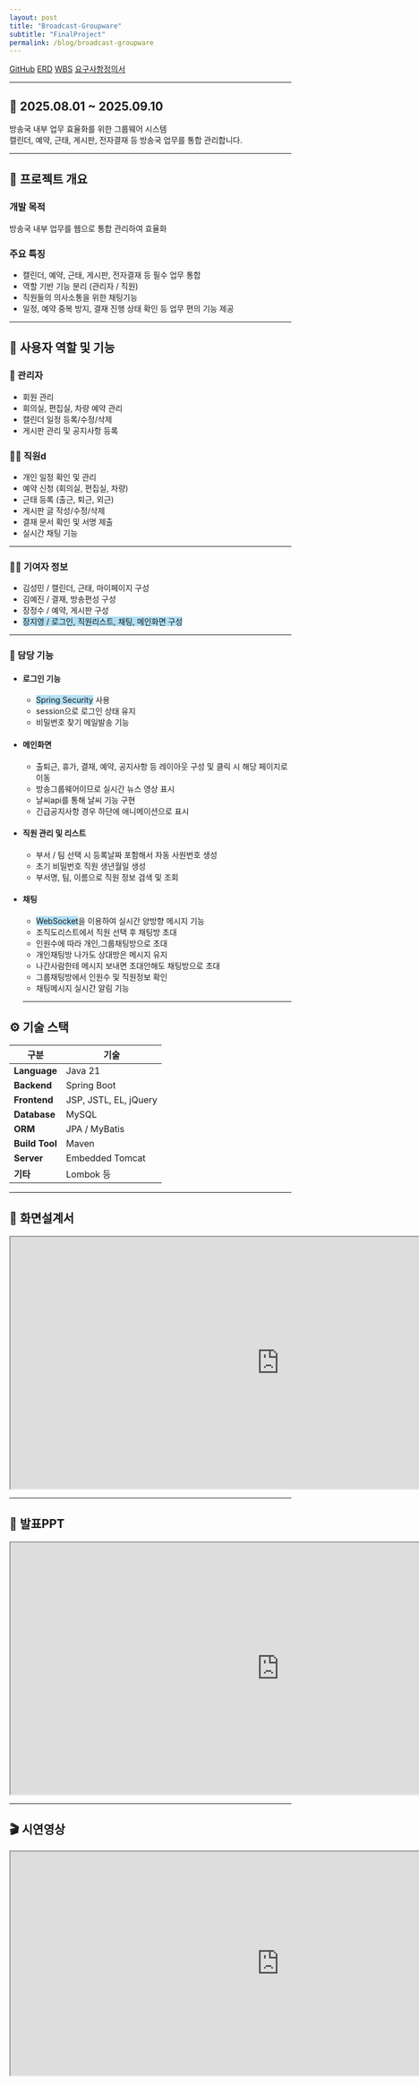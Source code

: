 ```yaml
---
layout: post
title: "Broadcast-Groupware"
subtitle: "FinalProject"
permalink: /blog/broadcast-groupware
---
```


<div style="margin:10px 0;">
  <a href="https://github.com/kjojk91/Broadcast-Groupware" target="_blank" class="btn btn-dark">GitHub</a>
  <a href="https://www.erdcloud.com/d/885HpyDu2DsreRWr8" target="_blank" class="btn btn-gray">ERD</a>
  <a href="https://docs.google.com/spreadsheets/d/1nq_2JE1Glr-NHnPQepheWDQer0huWSuSwJrtRJHRLis/edit?gid=458429680#gid=458429680" target="_blank" class="btn btn-info">WBS</a>
  <a href="https://docs.google.com/spreadsheets/d/1NVzBaICrkpvecXyAXfLW_jw8Wl_FaJOsl7uvMSYpYas/edit?gid=2120964424#gid=2120964424" target="_blank" class="btn btn-warning">요구사항정의서</a>
</div>

---

## 📅 2025.08.01 ~ 2025.09.10
방송국 내부 업무 효율화를 위한 그룹웨어 시스템  
캘린더, 예약, 근태, 게시판, 전자결재 등 방송국 업무를 통합 관리합니다.

---

## 📖 프로젝트 개요
### 개발 목적
방송국 내부 업무를 웹으로 통합 관리하여 효율화

### 주요 특징
- 캘린더, 예약, 근태, 게시판, 전자결재 등 필수 업무 통합
- 역할 기반 기능 분리 (관리자 / 직원) 
- 직원들의 의사소통을 위한 채팅기능
- 일정, 예약 중복 방지, 결재 진행 상태 확인 등 업무 편의 기능 제공

---

## 👥 사용자 역할 및 기능

### 📌 관리자
- 회원 관리
- 회의실, 편집실, 차량 예약 관리  
- 캘린더 일정 등록/수정/삭제
- 게시판 관리 및 공지사항 등록

### 👨‍💼 직원d
- 개인 일정 확인 및 관리  
- 예약 신청 (회의실, 편집실, 차량)
- 근태 등록 (출근, 퇴근, 외근)  
- 게시판 글 작성/수정/삭제  
- 결재 문서 확인 및 서명 제출
- 실시간 채팅 기능

---

### 🧑‍💻 기여자 정보
- 김성민 / 캘린더, 근태, 마이페이지 구성
- 김예진 / 결재, 방송편성 구성
- 장정수 / 예약, 게시판 구성  
- <span style="background-color: #b2e0f5ff;">장지영 / 로그인, 직원리스트, 채팅, 메인화면 구성</span>

---

### 🙋 담당 기능
- #### 로그인 기능
  - <span style="background-color: #b2e0f5ff;">Spring Security</span> 사용
  - session으로 로그인 상태 유지
  - 비밀번호 찾기 메일발송 기능
- #### 메인화면
  - 출퇴근, 휴가, 결재, 예약, 공지사항 등 레이아웃 구성 및 클릭 시 해당 페이지로 이동
  - 방송그룹웨어이므로 실시간 뉴스 영상 표시
  - 날씨api를 통해 날씨 기능 구현
  - 긴급공지사항 경우 하단에 애니메이션으로 표시
- #### 직원 관리 및 리스트
  - 부서 / 팀 선택 시 등록날짜 포함해서 자동 사원번호 생성
  - 초기 비밀번호 직원 생년월일 생성
  - 부서명, 팀, 이름으로 직원 정보 검색 및 조회
- #### 채팅
  - <span style="background-color: #b2e0f5ff;">WebSocket</span>을 이용하여 실시간 양방향 메시지 기능
  - 조직도리스트에서 직원 선택 후 채팅방 초대
  - 인원수에 따라 개인,그룹채팅방으로 초대
  - 개인채팅방 나가도 상대방은 메시지 유지
  - 나간사람한테 메시지 보내면 초대안해도 채팅방으로 초대
  - 그룹채팅방에서 인원수 및 직원정보 확인
  - 채팅메시지 실시간 알림 기능

  ---

## ⚙️ 기술 스택

| **구분**       | **기술**              |
| -------------  | --------------------- |
| **Language**   | Java 21               |
| **Backend**    | Spring Boot           |
| **Frontend**   | JSP, JSTL, EL, jQuery |
| **Database**   | MySQL                 |
| **ORM**        | JPA / MyBatis         |
| **Build Tool** | Maven                 |
| **Server**     | Embedded Tomcat       |
| **기타**        | Lombok 등             |

---

## 📝 화면설계서

<iframe class="iframe-card"
        src="https://drive.google.com/file/d/1wnuqzsuz-Srgg0F3ATzhJQ327UF5pzv3/preview"
        width="960" height="450" allowfullscreen>
</iframe>

---

## 🎤 발표PPT

<iframe class="iframe-card"
        src="https://drive.google.com/file/d/1NIXjdUJAwdP4z8FE_VifDaIZwn5kDVho/preview"
        width="960" height="450"
        allowfullscreen>
</iframe>

---

## 🎬 시연영상
<iframe class="iframe-card"
        src="https://drive.google.com/file/d/18Fea2qlCaUQ42ipuhO4cR2Zbb7ynFV4I/preview"
        width="960" height="400" allowfullscreen>
</iframe>